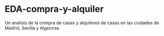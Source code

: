 # EDA-compra-y-alquiler
Un analisis de la compra de casas y alquileres de casas en las ciudades de Madrid, Sevilla y Algeciras
